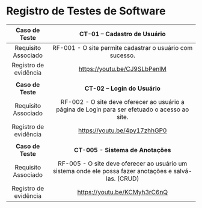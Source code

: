 
# Registro de Testes de Software


| **Caso de Teste** 	| **CT-01 – Cadastro de Usuário** 	|
|:---:	|:---:	|
|	Requisito Associado 	| RF-001 - O site permite cadastrar o usuário com sucesso. |
|Registro de evidência | https://youtu.be/CJ9SLbPenlM |
|   |   |
| **Caso de Teste** 	| **CT-02 – Login do Usuário** 	|
|	Requisito Associado 	| RF-002 - O site deve oferecer ao usuário a página de Login para ser efetuado o acesso ao site. |
|Registro de evidência | https://youtu.be/4py17zhhGP0 |
|   |   |
| **Caso de Teste** 	| **CT-005 - Sistema de Anotações** 	|
|	Requisito Associado 	| RF-005 - O site deve oferecer ao usuário um sistema onde ele possa fazer anotações e salvá-las. (CRUD) |
|Registro de evidência | https://youtu.be/KCMyh3rC6nQ |

